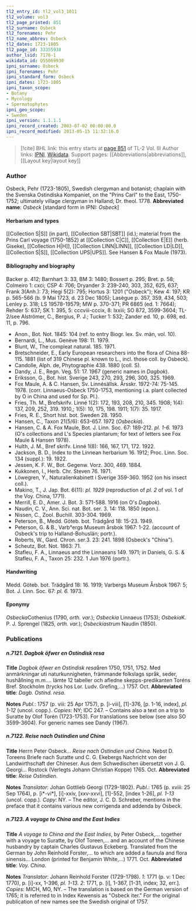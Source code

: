 ```yaml
---
tl2_entry_id: tl2_vol3_1011
tl2_volume: vol3
tl2_page_printed: 851
tl2_surname: Osbeck
tl2_forenames: Pehr
tl2_name_abbrev: Osbeck
tl2_dates: 1723-1805
tl2_page_id: 33355938
author_lsid: 7178-1
wikidata_id: Q55069930
ipni_surname: Osbeck
ipni_forenames: Pehr
ipni_standard_form: Osbeck
ipni_dates: 1723-1805
ipni_taxon_scope: 
- Botany
- Mycology
- Spermatophytes
ipni_geo_scope: 
- Sweden
ipni_version: 1.1.1.1
ipni_record_created: 2003-07-02 00:00:00.0
ipni_record_modified: 2013-05-15 11:32:16.0
---
```


> [!cite] BHL link: this entry starts at [page 851](https://www.biodiversitylibrary.org/page/33355938) of TL-2 Vol. III
> Author links: [IPNI](https://www.ipni.org/a/7178-1), [Wikidata](https://www.wikidata.org/wiki/Q55069930). Support pages: [[Abbreviations|abbreviations]], [[Layout key|layout key]]

### Author

Osbeck, Pehr (1723-1805), Swedish clergyman and botanist; chaplain with the Svenska Ostindiska Kompaniet, on the "Prins Carl" to the East, 1750-1752; ultimately village clergyman in Halland; Dr. theol. 1778. 
**Abbreviated name**: *Osbeck* \[standard form in IPNI: *Osbeck*\]

#### Herbarium and types

[[Collection S|S]] (in part), [[Collection SBT|SBT]] (id.); material from the Prins Carl voyage (1750-1852) at [[Collection C|C]], [[Collection E|E]] (herb. Giseke), [[Collection H|H]], [[Collection LINN|LINN]], [[Collection LD|LD]], [[Collection S|S]], [[Collection UPS|UPS]]. See Hansen & Fox Maule (1973).

#### Bibliography and biography

Backer p. 412; Barnhart 3: 33, BM 3: 1480; Bossert p. 295; Bret. p. 58; Colmeiro 1: cxci; CSP 4: 706; Dryander 3: 239-240, 303, 352, 625, 637; Frank 3(Anh.): 73; Hegi 5(2): 795; Hortus 3: 1201 ("Osbeck"); Kew 4: 197; KR p. 565-566 (b. 9 Mai 1723, d. 23 Dec 1805); Lasègue p. 357, 359, 434, 503; Lenley p. 318; LS 19578-19579; MW p. 370-371; PR 6865 (ed. 1: 7664); Rehder 5: 637; SK 1: 395, 5: cccviii-cccix, 8: lxxiii; SO 872, 3599-3604; TL-2/see Alströmer, C., Bergius, P. J.; Tucker 1: 532; Zander ed. 10, p. 698, ed. 11, p. 796.
- Anon., Bot. Not. 1845: 104 (ref. to entry Biogr. lex. Sv. män, vol. 10).
- Bernardi, L., Mus. Genève 198: 11. 1979.
- Blunt, W., The compleat natural. 185. 1971.
- Bretschneider, E., Early European researchers into the flora of China 88-115. 1881 (list of 319 Chinese pl. known to L., incl. those coll. by Osbeck).
- Candolle, Alph. de, Phytographie 438. 1880 (coll. S).
- Dandy, J. E., Regn. Veg. 51: 17. 1967 (generic names in *Dagbok*).
- Eriksson, G., Bot. hist. Sverige 243, 270, 293, 296, 300, 325. 1969.
- Fox Maule, A. & C. Hansen, Sv. Linnésällsk. Årsskr. 1972-74: 75-145. 1978. (corr. Linnaeus-Osbeck 1750-1753, mentioning i.a. plant collected by O in China and used for Sp. Pl.).
- Fries, Th. M., Brefskrifv. Linné 1(2): 172, 193, 208, 210, 345. 1908; 1(4): 137, 209, 252, 319. 1910,; 1(5): 10, 175, 198. 1911; 1(7): 35. 1917.
- Fries, R. E., Short hist. bot. Sweden 28. 1950.
- Hansen, C., Taxon 21(5/6): 653-657. 1972 (*Osbeckia*).
- Hansen, C. & A. Fox Maule, Bot. J. Linn. Soc. 67: 189-212. *pl. 1-6.* 1973 (O's collections and L's Species plantarum; for text of letters see Fox Maule & Hansen 1978).
- Hulth, J. M., Bref skrifv. Linné 1(8): 166, 167, 171, 172. 1922.
- Jackson, B. D., Index to the Linnean herbarium 16. 1912; Proc. Linn. Soc. 134 (suppl.): 19. 1922.
- Jessen, K. F. W., Bot. Gegenw. Vorz. 300, 469. 1884.
- Kukkonen, I., Herb. Chr. Steven 76. 1971.
- Löwegren, Y., Naturalienkabinett i Sverige 359-360. 1952 (on his insect coll.).
- Makino, T., J. Jap. Bot. 6(11): *pl. 1929* (reproduction of *pl. 2* of vol. 1 of the Voy. China, 1771).
- Merrill, E. D., Amer. J. Bot. 3: 571-588. 1916 (on O's *Dagbok*).
- Naudin, C. V., Ann. Sci. nat. Bot. ser. 3. 14: 118. 1850 (epon.).
- Nissen, C., Zool. Buchill. 303-304. 1969.
- Peterson, B., Medd. Göteb. bot. Trädgård 18: 15-23. 1949.
- Peterson, G. & B., Varb°ergs Museum årsbok 1967: 1-22. (account of Osbeck's trip to Halland-Bohuslän; portr.).
- Roberts, W., Gard. Chron. ser.3. 23: 241. 1898 (Osbeck's "China").
- Scheutz, Bot. Not. 1863: 71.
- Stafleu, F. A., Linnaeus and the Linnaeans 149. 1971; *in* Daniels, G. S. & Stafleu, F. A., Taxon 25: 232. 1 Jun 1976 (portr.).

#### Handwriting

Medd. Göteb. bot. Trädgård 18: 16. 1919; Varbergs Museum Årsbok 1967: 5; Bot. J. Linn. Soc. 67: *pl. 6.* 1973.

#### Eponymy

*Osbecka*Cothenius (1790, *orth. var.*); *Osbeckia* Linnaeus (1753); *Osbekia*K. P. J. Sprengel (1825, *orth. var.*); *Osbeckiastrum* Naudin (1850).

### Publications

##### n.7121. Dagbok öfwer en Ostindisk resa

**Title**
*Dagbok öfwer en Ostindisk resa*åren 1750, 1751, 1752. Med anmärkningar uti naturkunnigheten, främmande folkslags språk, seder, hushållning m.m.... Iämte 12 tabeller och afledne skepps-predikanten Toréns Bref. Stockholm (trycks hos Lor. Ludv. Grefing,...) 1757. Oct.
**Abbreviated title**: *Dagb. Ostind. resa*.

**Notes**
*Publ*.: 1757 (p. viii: 25 Apr 1757), p. \[i-viii\], \[1\]-376, \[p. 1-16, index\], *pl. 1-12* (uncol. copp.).
*Copies*: NY; IDC 247. – Contains also a text on a trip to Suratte by Olof Torén (1723-1753). For translations see below (see also SO 3599-3604). For generic names see Dandy (1967).

##### n.7122. Reise nach Ostindien und China

**Title**
Herrn Peter Osbeck... *Reise nach Ostindien und China*. Nebst D. Toreens Briefe nach Suratte und C. G. Ekebergs Nachricht von der Landwirthschaft der Chineser. Aus dem Schwedischen übersetzt von J. G. Georgi... Rostock (Verlegts Johann Christian Koppe) 1765. Oct.
**Abbreviated title**: *Reise Ostindien*.

**Notes**
*Translator*: Johan Gottlieb Georgi (1729-1802).
*Publ*.: 1765 (p. xviii: 25 Sep 1764), p. \[i\*-vi\*\], \[i\]-xxiv, \[xxv-xxvi\], \[1\]-552, \[index 1-26\], *pl. 1-13* (uncol. copp.). *Copy*: NY. – The editor, J. C. D. Schreber, mentions in the preface that it contains various new corrigenda and addenda by Osbeck.

##### n.7123. A voyage to China and the East Indies

**Title**
*A voyage to China and the East Indies*, by Peter Osbeck,... together with a voyage to Suratte, by Olof Toreen,... and an account of the Chinese husbandry by captain Charles Gustavus Eckeberg. Translated from the German by John Reinhold Forster,... to which are added a faunula and flora sinensis... London (printed for Benjamin White,...) 1771. Oct.
**Abbreviated title**: *Voy. China*.

**Notes**
*Translator*: Johann Reinhold Forster (1729-1798).
*1*: 1771 (p. v: 1 Dec 1770), p. \[i\]-xx, 1-396, *pl. 1-13.*
*2*: 1771, p. \[i\], 1-367, \[1-31, index; 32, err.\].
*Copies*: MICH, MO, NY. – The translation is based on the German version of 1765; it is referred to in Index Kewensis as "Osbeck iter." For the original publication of new names see the Swedish original of 1757.

